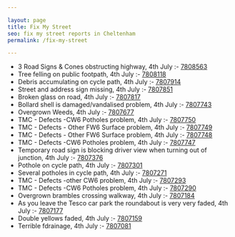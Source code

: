 ```yaml
---

layout: page
title: Fix My Street
seo: fix my street reports in Cheltenham
permalink: /fix-my-street

---
```


<!-- fix_marker starts -->

- 3 Road Signs & Cones obstructing highway, 4th July :- [7808563](https://www.fixmystreet.com/report/7808563)
- Tree felling on public footpath, 4th July :- [7808118](https://www.fixmystreet.com/report/7808118)
- Debris accumulating on cycle path, 4th July :- [7807914](https://www.fixmystreet.com/report/7807914)
- Street and address sign missing, 4th July :- [7807851](https://www.fixmystreet.com/report/7807851)
- Broken glass on road, 4th July :- [7807817](https://www.fixmystreet.com/report/7807817)
- Bollard shell is damaged/vandalised problem, 4th July :- [7807743](https://www.fixmystreet.com/report/7807743)
- Overgrown Weeds, 4th July :- [7807677](https://www.fixmystreet.com/report/7807677)
- TMC - Defects -CW6 Potholes  problem, 4th July :- [7807750](https://www.fixmystreet.com/report/7807750)
- TMC - Defects - Other FW6  Surface problem, 4th July :- [7807749](https://www.fixmystreet.com/report/7807749)
- TMC - Defects - Other FW6  Surface problem, 4th July :- [7807748](https://www.fixmystreet.com/report/7807748)
- TMC - Defects -CW6 Potholes  problem, 4th July :- [7807747](https://www.fixmystreet.com/report/7807747)
- Temporary road sign is blocking driver view when turning out of junction, 4th July :- [7807376](https://www.fixmystreet.com/report/7807376)
- Pothole on cycle path, 4th July :- [7807301](https://www.fixmystreet.com/report/7807301)
- Several potholes in cycle path, 4th July :- [7807271](https://www.fixmystreet.com/report/7807271)
- TMC - Defects -other CW6 problem, 4th July :- [7807293](https://www.fixmystreet.com/report/7807293)
- TMC - Defects -CW6 Potholes  problem, 4th July :- [7807290](https://www.fixmystreet.com/report/7807290)
- Overgrown brambles crossing walkway, 4th July :- [7807184](https://www.fixmystreet.com/report/7807184)
- As you leave the Tesco car park the roundabout is very very faded, 4th July :- [7807177](https://www.fixmystreet.com/report/7807177)
- Double yellows faded, 4th July :- [7807159](https://www.fixmystreet.com/report/7807159)
- Terrible fdrainage, 4th July :- [7807081](https://www.fixmystreet.com/report/7807081)

<!-- fix_marker ends -->